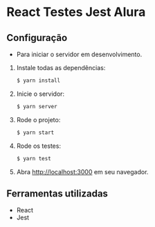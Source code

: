 # React Testes Jest Alura

## Configuração

- Para iniciar o servidor em desenvolvimento.

1. Instale todas as dependências:

   ```sh
   $ yarn install
   ```

2. Inicie o servidor:

   ```sh
   $ yarn server
   ```

3. Rode o projeto:

   ```sh
   $ yarn start
   ```

4. Rode os testes:

   ```sh
   $ yarn test
   ```

5. Abra [http://localhost:3000](http://localhost:3000) em seu navegador.

## Ferramentas utilizadas

- React
- Jest
